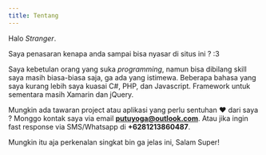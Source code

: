 ```yaml
---
title: Tentang
---
```

Halo *Stranger*.

Saya penasaran kenapa anda sampai bisa nyasar di situs ini ? :3

Saya kebetulan orang yang suka *programming*, namun bisa dibilang skill saya masih biasa-biasa saja, ga ada yang istimewa. Beberapa bahasa yang saya kurang lebih saya kuasai C#, PHP, dan Javascript. Framework untuk sementara masih Xamarin dan jQuery. 

Mungkin ada tawaran project atau aplikasi yang perlu sentuhan ♥ dari saya ? Monggo kontak saya via email **putuyoga@outlook.com**. Atau jika ingin fast response via SMS/Whatsapp di **+6281213860487**.

Mungkin itu aja perkenalan singkat bin ga jelas ini,
Salam Super!
